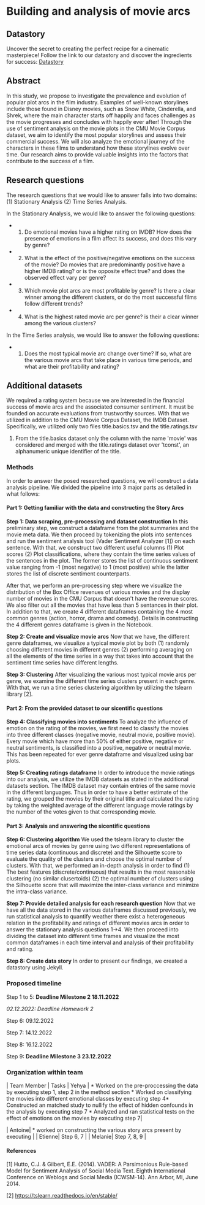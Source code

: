 # Building and analysis of movie arcs
## Datastory 
Uncover the secret to creating the perfect recipe for a cinematic masterpiece! Follow the link to our datastory and discover the ingredients for success: [Datastory](https://melbrt.github.io/runtimeterror_ds/ "datastory") 

## Abstract
In this study, we propose to investigate the prevalence and evolution of popular plot arcs in the film industry. Examples of well-known storylines include those found in Disney movies, such as Snow White, Cinderella, and Shrek, where the main character starts off happily and faces challenges as the movie progresses and concludes with happily ever after! Through the use of sentiment analysis on the movie plots in the CMU Movie Corpus dataset, we aim to identify the most popular storylines and assess their commercial success. We will also analyze the emotional journey of the characters in these films to understand how these storylines evolve over time. Our research aims to provide valuable insights into the factors that contribute to the success of a film.

## Research questions
The research questions that we would like to answer falls into two domains: (1) Stationary Analysis (2) Time Series Analysis.

In the Stationary Analysis, we would like to answer the following questions:

- 1) Do emotional movies have a higher rating on IMDB? How does the presence of emotions in a film affect its success, and does this vary by genre?

- 2) What is the effect of the positive/negative emotions on the success of the movie? Do movies that are predominantly positive have a higher IMDB rating? or is the opposite effect true? and does the observed effect vary per genre?

- 3) Which movie plot arcs are most profitable by genre? Is there a clear winner among the different clusters, or do the most successful films follow different trends?

- 4) What is the highest rated movie arc per genre? is their a clear winner among the various clusters?

In the Time Series analysis, we would like to answer the following questions:

- 1) Does the most typical movie arc change over time? If so, what are the various movie arcs that take place in various time periods, and what are their profitability and rating?


## Additional datasets
We required a rating system because we are interested in the financial success of movie arcs and the associated consumer sentiment. It must be founded on accurate evaluations from trustworthy sources. With that we utilized in addition to the CMU Movie Corpus Dataset, the IMDB Dataset. Specifically, we utilized only two files title.basics.tsv and the title.ratings.tsv

1. From the title.basics dataset only the column with the name 'movie' was considered and merged with the title.ratings dataset over 'tconst', an alphanumeric unique identifier of the title. 

### Methods
In order to answer the posed researched questions, we will construct a data analysis pipeline. We divided the pipeline into 3 major parts as detailed in what follows:  

#### Part 1: Getting familiar with the data and constructing the Story Arcs

**Step 1: Data scraping, pre-processing and dataset construction** In this preliminary step, we construct a dataframe from the plot summaries and the movie meta data. We then proceed by tokenizing the plots into sentences and run the sentiment analysis tool (Vader Sentiment Analyzer [1]) on each sentence. With that, we construct two different useful columns (1) Plot scores (2) Plot classifications, where they contain the time series values of the sentences in the plot. The former stores the list of continuous sentiment value ranging from -1 (most negative) to 1 (most positive) while the latter stores the list of discrete sentiment counterparts. 

After that, we perform an pre-processing step where we visualize the distribution of the Box Office revenues of various movies and the display number of movies in the CMU Corpus that doesn't have the revenue scores. We also filter out all the movies that have less than 5 sentances in their plot. In addition to that, we create 4 different dataframes containing the 4 most common genres (action, horror, drama and comedy). Details in constructing the 4 different genres dataframe is given in the Notebook.

**Step 2: Create and visualize movie arcs** Now that we have, the different genre dataframes, we visualize a typical movie plot by both (1) randomly choosing different movies in different genres (2) performing averaging on all the elements of the time series in a way that takes into account that the sentiment time series have different lengths.

**Step 3: Clustering** After visualizing the various most typical movie arcs per genre, we examine the different time series clusters present in each genre. With that, we run a time series clustering algorithm by utilizing the tslearn library [2].

#### Part 2: From the provided dataset to our sicentific questions

**Step 4: Classifying movies into sentiments** To analyze the influence of emotion on the rating of the movies, we first need to classify the movies into three different classes (negative movie, neutral movie, positive movie). Every movie which have more than 50% of either positive, negative or neutral sentiments, is classified into a positive, negative or neutral movie. This has been repeated for ever genre dataframe and visualized using bar plots.

**Step 5: Creating ratings dataframe** 
In order to introduce the movie ratings into our analysis, we utilize the IMDB datasets as stated in the additional datasets section. The IMDB dataset may contain entries of the same movie in the different languages. Thus in order to have a better estimate of the rating, we grouped the movies by their original title and calculated the rating by taking the weighted average of the different language movie ratings by the number of the votes given to that corresponding movie.


#### Part 3: Analysis and answering the sicentific questions

**Step 6: Clustering algorithm** We used the tslearn library to cluster the emotional arcs of movies by genre using two different representations of time series data (continuous and discrete) and the Silhouette score to evaluate the quality of the clusters and choose the optimal number of clusters. With that, we performed an in-depth analysis in order to find (1) The best features (discrete/continuous) that results in the most reasonable clustering (no similar clusertoids) (2) the optimal number of clusters using the Silhouette score that will maximize the inter-class variance and minimize the intra-class variance.

**Step 7: Provide detailed analysis for each research question** Now that we have all the data stored in the various dataframes discussed previously, we run statistical analysis to quantify weather there exist a heterogeneous relation in the profitability and ratings of different movies arcs in order to answer the stationary analysis questions 1->4. We then proceed into dividing the dataset into different time frames and visualize the most common dataframes in each time interval and analysis of their profitability and rating.

**Step 8: Create data story** In order to present our findings, we created a datastory using Jekyll.

### Proposed timeline

Step 1 to 5: **Deadline Milestone 2 18.11.2022**

*02.12.2022: Deadline Homework 2*

Step 6: 09.12.2022

Step 7: 14.12.2022

Step 8: 16.12.2022

Step 9: **Deadline Milestone 3 23.12.2022**

### Organization within team

| Team Member |  Tasks
| Yehya |  * Worked on the pre-proccessing the data by executing step 1, step 2 in the method section * Worked on classifying the movies into different emotional classes by executing step 4* Constructed an matched study to nullify the effect of hidden confounds in the analysis by executing step 7 * Analyzed and ran statistical tests on the effect of emotions on the movies by executing step 7|

| Antoine| * worked on constructing the various story arcs present by executing |
| Etienne| Step 6, 7 |
| Melanie| Step 7, 8, 9 |




#### References
[1] Hutto, C.J. & Gilbert, E.E. (2014). VADER: A Parsimonious Rule-based Model for Sentiment Analysis of Social Media Text. Eighth International Conference on Weblogs and Social Media (ICWSM-14). Ann Arbor, MI, June 2014.

[2] https://tslearn.readthedocs.io/en/stable/
